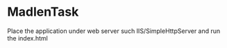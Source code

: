 # MadlenTask
Place the application under web server such IIS/SimpleHttpServer and run the index.html
